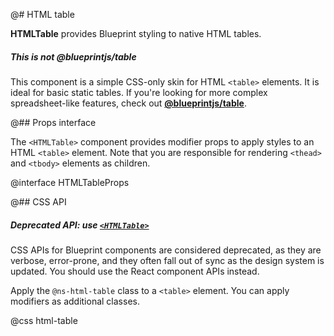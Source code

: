 @# HTML table

**HTMLTable** provides Blueprint styling to native HTML tables.

<div class="@ns-callout @ns-intent-primary @ns-icon-info-sign @ns-callout-has-body-content">
    <h5 class="@ns-heading">This is not @blueprintjs/table</h5>

This component is a simple CSS-only skin for HTML `<table>` elements.
It is ideal for basic static tables. If you're looking for more complex
spreadsheet-like features, check out [**@blueprintjs/table**](#table).

</div>

@## Props interface

The `<HTMLTable>` component provides modifier props to apply styles to an HTML `<table>` element. Note that you are
responsible for rendering `<thead>` and `<tbody>` elements as children.

@interface HTMLTableProps

@## CSS API

<div class="@ns-callout @ns-intent-warning @ns-icon-warning-sign @ns-callout-has-body-content">
    <h5 class="@ns-heading">

Deprecated API: use [`<HTMLTable>`](#core/components/html-table)

</h5>

CSS APIs for Blueprint components are considered deprecated, as they are verbose, error-prone, and they
often fall out of sync as the design system is updated. You should use the React component APIs instead.

</div>

Apply the `@ns-html-table` class to a `<table>` element. You can apply modifiers as additional classes.

@css html-table
